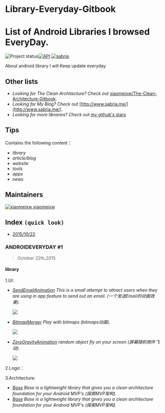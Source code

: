 # Library-Everyday-Gitbook

List of Android  Libraries I browsed EveryDay.
==================
![Project status](http://stillmaintained.com/wasabeef/awesome-android-libraries.png)[![API](https://img.shields.io/badge/API-8%2B-green.svg?style=flat)](https://developer.android.com/about/versions/android-2.2.html) [![sabria](https://img.shields.io/badge/Sabria%20Blog-September--9月-green.svg?style=flat)](http://www.sabria.me/2015/09/16/15September/) 

About android library I will Keep update everyday

## Other lists
- _Looking for The Clean Architecture? Check out_ [xiaomeixw/The-Clean-Architecture-Gitbook](https://github.com/xiaomeixw/The-Clean-Architecture-Gitbook).
- _Looking for My Blog? Check out_ [http://www.sabria.me/](http://www.sabria.me/).
- _Looking for more  libraries? Check out_ [my github's stars](https://github.com/stars/xiaomeixw)

## Tips
Contains the following content：

- _library_
- _article/blog_
- _website_
- _tools_
- _apps_
- _news_


## Maintainers
[![xiaomeixw](https://avatars3.githubusercontent.com/u/7067231?v=3&s=460) xiaomeixw](https://github.com/xiaomeixw) 

## Index `(quick look)`
* [2015/10/22](pages/Material.md)


### ANDROIDEVERYDAY #1 ###
> October 22th,2015

#### library ####

1.UI:

- _[SendEmailAnimation](https://github.com/cooltechworks/SendEmailAnimation)
This is a small attempt to attract users when they are using in app feature to send out an email. (一个发送Email的动画效果)._

    ![](https://cloud.githubusercontent.com/assets/13122232/10564092/9f6f8be0-75c3-11e5-94bd-801aef62c529.gif)

- _[BitmapMerger](https://github.com/cooltechworks/BitmapMerger)
Play with bitmaps (bitmaps动画)._

	![](https://cloud.githubusercontent.com/assets/13122232/8438305/9f7c2644-1f82-11e5-8f51-25ba7cca0711.gif)

- _[ZeroGravityAnimation](https://github.com/cooltechworks/ZeroGravityAnimation)
random object fly on your screen (屏幕随机物件飞动)._

	![](https://cloud.githubusercontent.com/assets/13122232/9293580/3521f486-444e-11e5-9de2-3b9cab9a13f6.gif)


2.Logic：

3.Architecture:

- _[Base](https://github.com/thiagokimo/Base)
Base is a lightweight library that gives you a clean architecture foundation for your Android MVP's (探索MVP架构)._
- _[Base](https://github.com/thiagokimo/Base)
Base is a lightweight library that gives you a clean architecture foundation for your Android MVP's (探索MVP架构)._



















